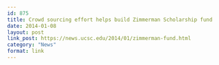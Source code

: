 ```yaml
---
id: 875
title: Crowd sourcing effort helps build Zimmerman Scholarship fund
date: 2014-01-08
layout: post
link_post: https://news.ucsc.edu/2014/01/zimmerman-fund.html
category: "News"
format: link
---
```

